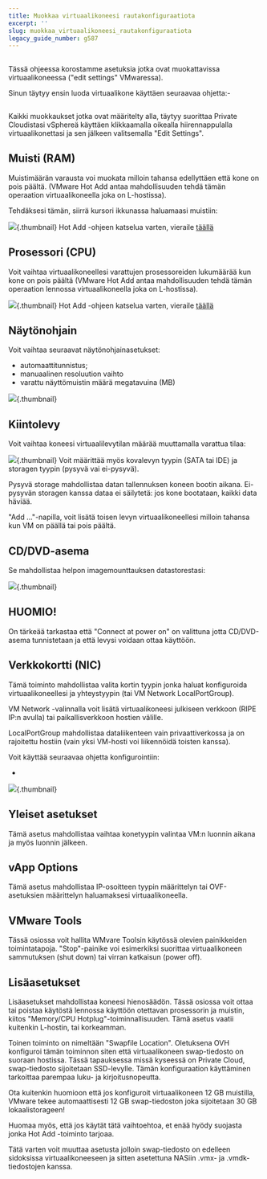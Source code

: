 ```yaml
---
title: Muokkaa virtuaalikoneesi rautakonfiguraatiota
excerpt: ''
slug: muokkaa_virtuaalikoneesi_rautakonfiguraatiota
legacy_guide_number: g587
---
```



## 
Tässä ohjeessa korostamme asetuksia jotka ovat muokattavissa virtuaalikoneessa ("edit settings" VMwaressa).

Sinun täytyy ensin luoda virtuaalikone käyttäen seuraavaa ohjetta:- []({legacy}607)


## 
Kaikki muokkaukset jotka ovat määritelty alla, täytyy suorittaa Private Cloudistasi vSphereä käyttäen klikkaamalla oikealla hiirennappulalla virtuaalikonettasi ja sen jälkeen valitsemalla "Edit Settings".


## Muisti (RAM)
Muistimäärän varausta voi muokata milloin tahansa edellyttäen että kone on pois päältä. (VMware Hot Add antaa mahdollisuuden tehdä tämän operaation virtuaalikoneella joka on L-hostissa).

Tehdäksesi tämän, siirrä kursori ikkunassa haluamaasi muistiin:

![](images/img_53.jpg){.thumbnail}
Hot Add -ohjeen katselua varten, vieraile [täällä](#CONFIG_AND_ADVANCED_OPTIONS)


## Prosessori (CPU)
Voit vaihtaa virtuaalikoneellesi varattujen prosessoreiden lukumäärää kun kone on pois päältä (VMware Hot Add antaa mahdollisuuden tehdä tämän operaation lennossa virtuaalikoneella joka on L-hostissa).

![](images/img_54.jpg){.thumbnail}
Hot Add -ohjeen katselua varten, vieraile [täällä](#CONFIG_AND_ADVANCED_OPTIONS)


## Näytönohjain
Voit vaihtaa seuraavat näytönohjainasetukset:

- automaattitunnistus;
- manuaalinen resoluution vaihto
- varattu näyttömuistin määrä megatavuina (MB)



![](images/img_55.jpg){.thumbnail}


## Kiintolevy
Voit vaihtaa koneesi virtuaalilevytilan määrää muuttamalla varattua tilaa:

![](images/img_56.jpg){.thumbnail}
Voit määrittää myös kovalevyn tyypin (SATA tai IDE) ja storagen tyypin (pysyvä vai ei-pysyvä).

Pysyvä storage mahdollistaa datan tallennuksen koneen bootin aikana.
Ei-pysyvän storagen kanssa dataa ei säilytetä: jos kone bootataan, kaikki data häviää.

"Add ..."-napilla, voit lisätä toisen levyn virtuaalikoneellesi milloin tahansa kun VM on päällä tai pois päältä.


## CD/DVD-asema
Se mahdollistaa helpon imagemounttauksen datastorestasi:

![](images/img_62.jpg){.thumbnail}

## HUOMIO!
On tärkeää tarkastaa että "Connect at power on" on valittuna jotta CD/DVD-asema tunnistetaan ja että levysi voidaan ottaa käyttöön.


## Verkkokortti (NIC)
Tämä toiminto mahdollistaa valita kortin tyypin jonka haluat konfiguroida virtuaalikoneellesi ja yhteystyypin (tai VM Network LocalPortGroup).

VM Network -valinnalla voit lisätä virtuaalikoneesi julkiseen verkkoon (RIPE IP:n avulla) tai paikallisverkkoon hostien välille.

LocalPortGroup mahdollistaa dataliikenteen vain privaattiverkossa ja on rajoitettu hostiin (vain yksi VM-hosti voi liikennöidä toisten kanssa).

Voit käyttää seuraavaa ohjetta konfigurointiin:


- []({legacy}582)



![](images/img_63.jpg){.thumbnail}


## Yleiset asetukset
Tämä asetus mahdollistaa vaihtaa konetyypin valintaa VM:n luonnin aikana ja myös luonnin jälkeen.


## vApp Options
Tämä asetus mahdollistaa IP-osoitteen tyypin määrittelyn tai OVF-asetuksien määrittelyn haluamaksesi virtuaalikoneella.


## VMware Tools
Tässä osiossa voit hallita WMvare Toolsin käytössä olevien painikkeiden toimintatapoja.
"Stop"-painike voi esimerkiksi suorittaa virtuaalikoneen sammutuksen (shut down) tai virran katkaisun (power off).


## Lisäasetukset
Lisäasetukset mahdollistaa koneesi hienosäädön. Tässä osiossa voit ottaa tai poistaa käytöstä lennossa käyttöön otettavan prosessorin ja muistin, kiitos "Memory/CPU Hotplug"-toiminnallisuuden. Tämä asetus vaatii kuitenkin L-hostin, tai korkeamman.

Toinen toiminto on nimeltään "Swapfile Location". Oletuksena OVH konfiguroi tämän toiminnon siten että virtuaalikoneen swap-tiedosto on suoraan hostissa. Tässä tapauksessa missä kyseessä on Private Cloud, swap-tiedosto sijoitetaan SSD-levylle. Tämän konfiguraation käyttäminen tarkoittaa parempaa luku- ja kirjoitusnopeutta.

Ota kuitenkin huomioon että jos konfiguroit virtuaalikoneen 12 GB muistilla, VMware tekee automaattisesti 12 GB swap-tiedoston joka sijoitetaan 30 GB lokaalistorageen!


Huomaa myös, että jos käytät tätä vaihtoehtoa, et enää hyödy suojasta jonka Hot Add -toiminto tarjoaa.

Tätä varten voit muuttaa asetusta jolloin swap-tiedosto on edelleen sidoksissa virtuaalikoneeseen ja sitten asetettuna NASiin .vmx- ja .vmdk-tiedostojen kanssa.

